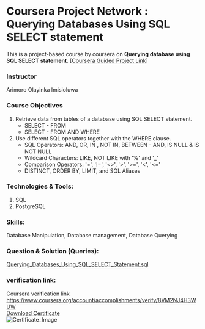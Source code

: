 # Coursera Project Network : **Querying Databases Using SQL SELECT statement**
This is a project-based course by coursera on **Querying database using SQL SELECT statement**. [[Coursera Guided Project Link]](https://www.coursera.org/projects/querying-databases-using-sql-select-statement)

### Instructor
Arimoro Olayinka Imisioluwa

### Course Objectives
1. Retrieve data from tables of a database using SQL SELECT statement.
    - SELECT - FROM
    - SELECT - FROM AND WHERE
2. Use different SQL operators together with the WHERE clause.
    - SQL Operators: AND, OR, IN , NOT IN, BETWEEN - AND, IS NULL & IS NOT NULL
    - Wildcard Characters: LIKE, NOT LIKE with '%' and '_'
    - Comparison Operators: '=', '!=', '<>', '>', '>=', '<', '<='
    - DISTINCT, ORDER BY, LIMIT, and SQL Aliases

### Technologies & Tools:
1. SQL
2. PostgreSQL

### Skills:
Database Manipulation, Database management, Database Querying

### Question & Solution (Queries):
[Querying_Databases_Using_SQL_SELECT_Statement.sql](https://github.com/itsamul/SQL-Project/blob/main/Querying%20Databases%20Using%20SQL%20SELECT%20statement/Querying_Databases_Using_SQL_SELECT_Statement.sql)

### verification link:
Coursera verification link https://www.coursera.org/account/accomplishments/verify/8VM2NJ4H3WUW
<br>[Download Certificate](https://github.com/itsamul/SQL-Project/blob/main/Querying%20Databases%20Using%20SQL%20SELECT%20statement/Coursera%208VM2NJ4H3WUW.pdf)
<br>![Certificate_Image](https://github.com/itsamul/SQL-Project/assets/85364800/2bfcb937-9962-4d00-ac39-60c1500047af)
